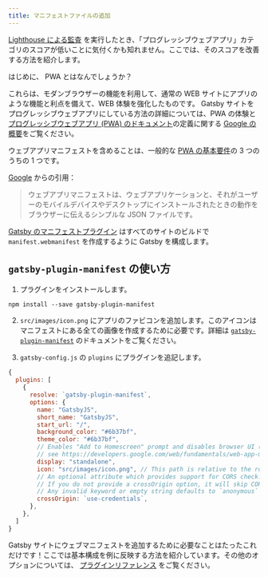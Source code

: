 ```yaml
---
title: マニフェストファイルの追加
---
```


[Lighthouse による監査](/docs/audit-with-lighthouse/) を実行したとき、「プログレッシブウェブアプリ」カテゴリのスコアが低いことに気付くかも知れません。ここでは、そのスコアを改善する方法を紹介します。

はじめに、 PWA とはなんでしょうか？

これらは、モダンブラウザーの機能を利用して、通常の WEB サイトにアプリのような機能と利点を備えて、WEB 体験を強化したものです。 Gatsby サイトをプログレッシブウェブアプリにしている方法の詳細については、PWA の体験と [プログレッシブウェブアプリ (PWA) のドキュメント](/docs/progressive-web-app/)の定義に関する [Google の概要](https://developers.google.com/web/progressive-web-apps/)をご覧ください。

ウェブアプリマニフェストを含めることは、一般的な [PWA の基本要件](https://alistapart.com/article/yes-that-web-project-should-be-a-pwa#section1)の 3 つのうちの 1 つです。

[Google](https://developers.google.com/web/fundamentals/web-app-manifest/) からの引用：

> ウェブアプリマニフェストは、ウェブアプリケーションと、それがユーザーのモバイルデバイスやデスクトップにインストールされたときの動作をブラウザーに伝えるシンプルな JSON ファイルです。

[Gatsby のマニフェストプラグイン](/packages/gatsby-plugin-manifest/) はすべてのサイトのビルドで `manifest.webmanifest` を作成するように Gatsby を構成します。

## `gatsby-plugin-manifest` の使い方

1.  プラグインをインストールします。

```shell
npm install --save gatsby-plugin-manifest
```

2. `src/images/icon.png` にアプリのファビコンを追加します。このアイコンはマニフェストにある全ての画像を作成するために必要です。詳細は [`gatsby-plugin-manifest`](https://github.com/gatsbyjs/gatsby/blob/master/packages/gatsby-plugin-manifest/README.md) のドキュメントをご覧ください。

3. `gatsby-config.js` の `plugins` にプラグインを追記します。

```javascript:title=gatsby-config.js
{
  plugins: [
    {
      resolve: `gatsby-plugin-manifest`,
      options: {
        name: "GatsbyJS",
        short_name: "GatsbyJS",
        start_url: "/",
        background_color: "#6b37bf",
        theme_color: "#6b37bf",
        // Enables "Add to Homescreen" prompt and disables browser UI (including back button)
        // see https://developers.google.com/web/fundamentals/web-app-manifest/#display
        display: "standalone",
        icon: "src/images/icon.png", // This path is relative to the root of the site.
        // An optional attribute which provides support for CORS check.
        // If you do not provide a crossOrigin option, it will skip CORS for manifest.
        // Any invalid keyword or empty string defaults to `anonymous`
        crossOrigin: `use-credentials`,
      },
    },
  ]
}
```

Gatsby サイトにウェブマニフェストを追加するために必要なことはたったこれだけです！ここでは基本構成を例に反映する方法を紹介しています。その他のオプションについては、 [プラグインリファレンス](/packages/gatsby-plugin-manifest/?=gatsby-plugin-manifest#automatic-mode) をご覧ください。
